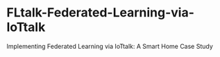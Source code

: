# FLtalk-Federated-Learning-via-IoTtalk
Implementing Federated Learning via IoTtalk: A Smart Home Case Study

